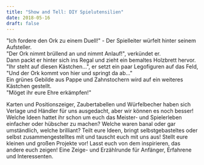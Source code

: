 ```yaml
---
title: "Show and Tell: DIY Spielutensilien"
date: 2018-05-16
draft: false
---
```

"Ich fordere den Ork zu einem Duell!" - Der Spielleiter würfelt hinter seinem Aufsteller.  
"Der Ork nimmt brüllend an und nimmt Anlauf!", verkündet er.  
Dann packt er hinter sich ins Regal und zieht ein bemaltes Holzbrett hervor.  
"Ihr steht auf diesen Kästchen...", er setzt ein paar Legofiguren auf das Feld, "Und der Ork kommt von hier und springt da ab..."  
Ein grünes Gebilde aus Pappe und Zahnstochern wird auf ein weiteres Kästchen gestellt.  
"Möget ihr eure Ehre erkämpfen!"  

Karten und Positionszeiger, Zaubertabellen und Würfelbecher haben sich Verlage und Händler für uns ausgedacht, 
aber wir können es noch besser! Welche Ideen hattet ihr schon um euch das Meister- und Spielerleben einfacher oder 
hübscher zu machen? Welche waren banal oder gar umständlich, welche brilliant? Teilt eure Ideen, bringt 
selbstgebasteltes oder selbst zusammengestelltes mit und tauscht euch mit uns aus! Stellt eure kleinen und großen 
Projekte vor! Lasst euch von dem inspirieren, das andere euch zeigen! Eine Zeige- und Erzählrunde für Anfänger, 
Erfahrene und Interessenten.

